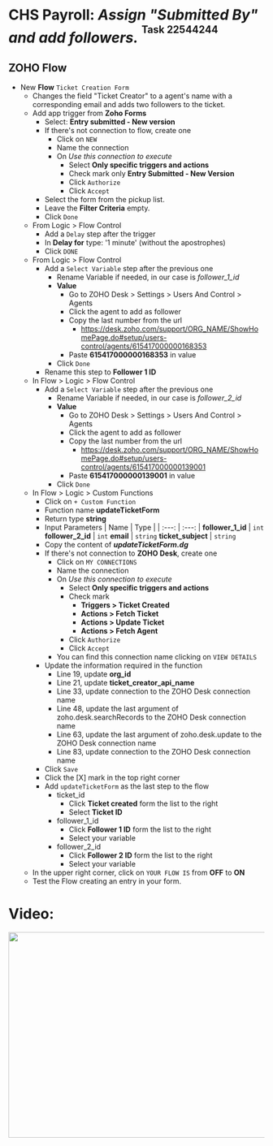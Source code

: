 # CHS Payroll: *Assign "Submitted By" and add followers.* <sup><sup>Task 22544244</sup></sup>
## ZOHO Flow
- New **Flow** `Ticket Creation Form`
    - Changes the field "Ticket Creator" to a agent's name with a corresponding email and adds two followers to the ticket.
    - Add app trigger from **Zoho Forms**
        - Select: **Entry submitted - New version**
        - If there's not connection to flow, create one
            - Click on `NEW`
            - Name the connection
            - On *Use this connection to execute*
                - Select **Only specific triggers and actions**
                - Check mark only **Entry Submitted - New Version**
                - Click `Authorize`
                - Click `Accept`
        - Select the form from the pickup list.
        - Leave the **Filter Criteria** empty.
        - Click `Done`
    - From Logic > Flow Control
        - Add a `Delay` step after the trigger
        - In **Delay for** type: '1 minute' (without the apostrophes)
        - Click `DONE`
    - From Logic > Flow Control
        - Add a `Select Variable` step after the previous one
            - Rename Variable if needed, in our case is *follower_1_id*
             - **Value**
                - Go to ZOHO Desk > Settings > Users And Control > Agents
                - Click the agent to add as follower
                - Copy the last number from the url
                    - https://desk.zoho.com/support/ORG_NAME/ShowHomePage.do#setup/users-control/agents/615417000000168353
                - Paste **615417000000168353** in value
            - Click `Done`
        - Rename this step to **Follower 1 ID**
    - In Flow > Logic > Flow Control
        - Add a `Select Variable` step after the previous one
            - Rename Variable if needed, in our case is *follower_2_id*
             - **Value**
                - Go to ZOHO Desk > Settings > Users And Control > Agents
                - Click the agent to add as follower
                - Copy the last number from the url
                    - https://desk.zoho.com/support/ORG_NAME/ShowHomePage.do#setup/users-control/agents/615417000000139001
                - Paste **615417000000139001** in value
            - Click `Done`
    - In Flow > Logic > Custom Functions
        - Click on `+ Custom Function`
        - Function name **updateTicketForm**
        - Return type **string**
        - Input Parameters
            | Name  | Type  |
            | :---: | :---: |
            **follower_1_id** | `int`
            **follower_2_id** | `int`
            **email** | `string`
            **ticket_subject** | `string`
        - Copy the content of ***updateTicketForm.dg***
        - If there's not connection to **ZOHO Desk**, create one
            - Click on `MY CONNECTIONS`
            - Name the connection
            - On *Use this connection to execute*
                - Select **Only specific triggers and actions**
                - Check mark
                    - **Triggers > Ticket Created**
                    - **Actions > Fetch Ticket**
                    - **Actions > Update Ticket**
                    - **Actions > Fetch Agent**
                - Click `Authorize`
                - Click `Accept`
            - You can find this connection name clicking on `VIEW DETAILS`
        - Update the information required in the function
            - Line 19, update **org_id**
            - Line 21, update **ticket_creator_api_name**
            - Line 33, update connection to the ZOHO Desk connection name
            - Line 48, update the last argument of zoho.desk.searchRecords to the ZOHO Desk connection name
            - Line 63, update the last argument of zoho.desk.update to the ZOHO Desk connection name
            - Line 83, update connection to the ZOHO Desk connection name
        - Click `Save`
        - Click the [X] mark in the top right corner
        - Add `updateTicketForm` as the last step to the flow
            - ticket_id
                - Click **Ticket created** form the list to the right
                - Select **Ticket ID**
            - follower_1_id
                - Click **Follower 1 ID** form the list to the right
                - Select your variable 
            - follower_2_id
                - Click **Follower 2 ID** form the list to the right
                - Select your variable 
    - In the upper right corner, click on `YOUR FLOW IS` from **OFF** to **ON**
    - Test the Flow creating an entry in your form.

# Video:
<p align="center">
    <a href="https://drive.google.com/open?id=1heTJmHOyHcTsk4C3EAb3BuwOqzRE2hAs">
        <img src="https://i.imgur.com/Yc9K1Zf.png" width="720" height="405">
    </a>
</p>